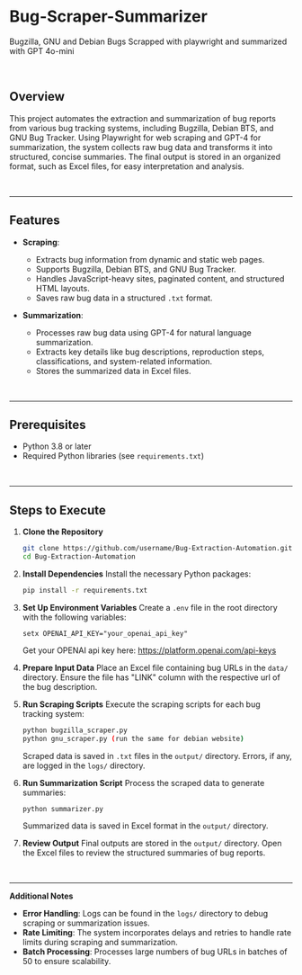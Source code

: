 # Bug-Scraper-Summarizer
Bugzilla, GNU and Debian Bugs Scrapped with playwright and summarized with GPT 4o-mini

<br />



## Overview
This project automates the extraction and summarization of bug reports from various bug tracking systems, including Bugzilla, Debian BTS, and GNU Bug Tracker. Using Playwright for web scraping and GPT-4 for summarization, the system collects raw bug data and transforms it into structured, concise summaries. The final output is stored in an organized format, such as Excel files, for easy interpretation and analysis.

<br />


---

## **Features**
- **Scraping**: 
  - Extracts bug information from dynamic and static web pages.
  - Supports Bugzilla, Debian BTS, and GNU Bug Tracker.
  - Handles JavaScript-heavy sites, paginated content, and structured HTML layouts.
  - Saves raw bug data in a structured `.txt` format.
    

- **Summarization**:
  - Processes raw bug data using GPT-4 for natural language summarization.
  - Extracts key details like bug descriptions, reproduction steps, classifications, and system-related information.
  - Stores the summarized data in Excel files.

<br />


  ---

## **Prerequisites**
- Python 3.8 or later
- Required Python libraries (see `requirements.txt`)

<br />


  ---

## **Steps to Execute**

1. **Clone the Repository**
    ```bash
    git clone https://github.com/username/Bug-Extraction-Automation.git
    cd Bug-Extraction-Automation
    ```

2. **Install Dependencies**
    Install the necessary Python packages:
    ```bash
    pip install -r requirements.txt
    ```

3. **Set Up Environment Variables**
    Create a `.env` file in the root directory with the following variables:
    ```env
    setx OPENAI_API_KEY="your_openai_api_key"
    ```
    Get your OPENAI api key here: https://platform.openai.com/api-keys

4. **Prepare Input Data**
    Place an Excel file containing bug URLs in the `data/` directory.
    Ensure the file has "LINK" column with the respective url of the bug description.

5. **Run Scraping Scripts**
    Execute the scraping scripts for each bug tracking system:
    ```bash
    python bugzilla_scraper.py
    python gnu_scraper.py (run the same for debian website)
    ```
    Scraped data is saved in `.txt` files in the `output/` directory.
    Errors, if any, are logged in the `logs/` directory.

6. **Run Summarization Script**
    Process the scraped data to generate summaries:
    ```bash
    python summarizer.py
    ```
    Summarized data is saved in Excel format in the `output/` directory.

7. **Review Output**
    Final outputs are stored in the `output/` directory.
    Open the Excel files to review the structured summaries of bug reports.
   
<br />

  ---

**Additional Notes**

- **Error Handling**: Logs can be found in the `logs/` directory to debug scraping or summarization issues.
- **Rate Limiting**: The system incorporates delays and retries to handle rate limits during scraping and summarization.
- **Batch Processing**: Processes large numbers of bug URLs in batches of 50 to ensure scalability.




